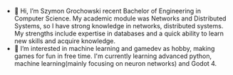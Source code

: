 - 👋 Hi, I’m Szymon Grochowski recent Bachelor of Engineering in Computer Science. My academic module was Networks and Distributed Systems, so I have strong knowledge in networks, distributed systems. My strengths include expertise in databases and a quick ability to learn new skills and acquire knowledge.
- 👀 I’m interested in machine learning and gamedev as hobby, making games for fun in free time. I'm currently learning advanced python, machine learning(mainly focusing on neuron networks) and Godot 4.
